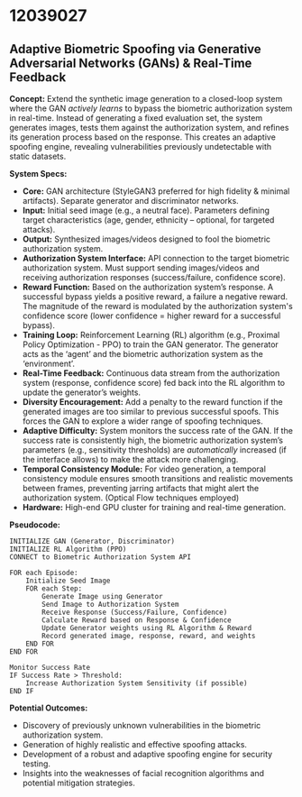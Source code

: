 # 12039027

## Adaptive Biometric Spoofing via Generative Adversarial Networks (GANs) & Real-Time Feedback

**Concept:** Extend the synthetic image generation to a closed-loop system where the GAN *actively learns* to bypass the biometric authorization system in real-time. Instead of generating a fixed evaluation set, the system generates images, tests them against the authorization system, and refines its generation process based on the response. This creates an adaptive spoofing engine, revealing vulnerabilities previously undetectable with static datasets.

**System Specs:**

*   **Core:** GAN architecture (StyleGAN3 preferred for high fidelity & minimal artifacts). Separate generator and discriminator networks.
*   **Input:** Initial seed image (e.g., a neutral face).  Parameters defining target characteristics (age, gender, ethnicity – optional, for targeted attacks).
*   **Output:** Synthesized images/videos designed to fool the biometric authorization system.
*   **Authorization System Interface:** API connection to the target biometric authorization system. Must support sending images/videos and receiving authorization responses (success/failure, confidence score).
*   **Reward Function:**  Based on the authorization system’s response.  A successful bypass yields a positive reward, a failure a negative reward. The magnitude of the reward is modulated by the authorization system's confidence score (lower confidence = higher reward for a successful bypass).
*   **Training Loop:**  Reinforcement Learning (RL) algorithm (e.g., Proximal Policy Optimization - PPO) to train the GAN generator.  The generator acts as the ‘agent’ and the biometric authorization system as the ‘environment’.
*   **Real-Time Feedback:** Continuous data stream from the authorization system (response, confidence score) fed back into the RL algorithm to update the generator’s weights.
*   **Diversity Encouragement:** Add a penalty to the reward function if the generated images are too similar to previous successful spoofs. This forces the GAN to explore a wider range of spoofing techniques.
*   **Adaptive Difficulty:** System monitors the success rate of the GAN. If the success rate is consistently high, the biometric authorization system’s parameters (e.g., sensitivity thresholds) are *automatically* increased (if the interface allows) to make the attack more challenging.
*   **Temporal Consistency Module:** For video generation, a temporal consistency module ensures smooth transitions and realistic movements between frames, preventing jarring artifacts that might alert the authorization system. (Optical Flow techniques employed)
*   **Hardware:** High-end GPU cluster for training and real-time generation.

**Pseudocode:**

```
INITIALIZE GAN (Generator, Discriminator)
INITIALIZE RL Algorithm (PPO)
CONNECT to Biometric Authorization System API

FOR each Episode:
    Initialize Seed Image
    FOR each Step:
        Generate Image using Generator
        Send Image to Authorization System
        Receive Response (Success/Failure, Confidence)
        Calculate Reward based on Response & Confidence
        Update Generator weights using RL Algorithm & Reward
        Record generated image, response, reward, and weights
    END FOR
END FOR

Monitor Success Rate
IF Success Rate > Threshold:
    Increase Authorization System Sensitivity (if possible)
END IF
```

**Potential Outcomes:**

*   Discovery of previously unknown vulnerabilities in the biometric authorization system.
*   Generation of highly realistic and effective spoofing attacks.
*   Development of a robust and adaptive spoofing engine for security testing.
*   Insights into the weaknesses of facial recognition algorithms and potential mitigation strategies.